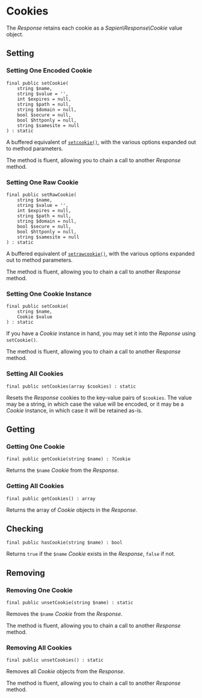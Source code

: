 # Cookies

The _Response_ retains each cookie as a _Sapien\Response\Cookie_ value object.

## Setting

### Setting One Encoded Cookie

```
final public setCookie(
    string $name,
    string $value = '',
    int $expires = null,
    string $path = null,
    string $domain = null,
    bool $secure = null,
    bool $httponly = null,
    string $samesite = null
) : static
```

A buffered equivalent of [`setcookie()`](http://php.net/setcookie), with the
various options expanded out to method parameters.

The method is fluent, allowing you to chain a call to another _Response_ method.

### Setting One Raw Cookie

```
final public setRawCookie(
    string $name,
    string $value = '',
    int $expires = null,
    string $path = null,
    string $domain = null,
    bool $secure = null,
    bool $httponly = null,
    string $samesite = null
) : static
```

A buffered equivalent of [`setrawcookie()`](http://php.net/setrawcookie), with
the various options expanded out to method parameters.

The method is fluent, allowing you to chain a call to another _Response_ method.

### Setting One Cookie Instance

```
final public setCookie(
    string $name,
    Cookie $value
) : static
```

If you have a _Cookie_ instance in hand, you may set it into the _Reponse_ using
`setCookie()`.

The method is fluent, allowing you to chain a call to another _Response_ method.

### Setting All Cookies

`final public setCookies(array $cookies) : static`

Resets the _Response_ cookies to the key-value pairs of `$cookies`. The value
may be a string, in which case the value will be encoded, or it may be a
_Cookie_ instance, in which case it will be retained as-is.

## Getting

### Getting One Cookie

`final public getCookie(string $name) : ?Cookie`

Returns the `$name` _Cookie_ from the _Response_.

### Getting All Cookies

`final public getCookies() : array`

Returns the array of _Cookie_ objects in the _Response_.

## Checking

`final public hasCookie(string $name) : bool`

Returns `true` if the `$name` _Cookie_ exists in the _Response_, `false` if not.

## Removing

### Removing One Cookie

`final public unsetCookie(string $name) : static`

Removes the `$name` _Cookie_ from the _Response_.

The method is fluent, allowing you to chain a call to another _Response_ method.

### Removing All Cookies

`final public unsetCookies() : static`

Removes all _Cookie_ objects from the _Response_.

The method is fluent, allowing you to chain a call to another _Response_ method.
